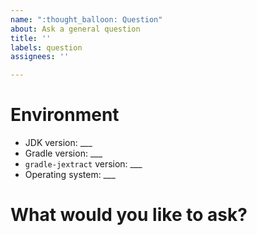 ```yaml
---
name: ":thought_balloon: Question"
about: Ask a general question
title: ''
labels: question
assignees: ''

---
```


# Environment

  * JDK version: ___
  * Gradle version: ___
  * `gradle-jextract` version: ___
  * Operating system: ___
  
# What would you like to ask?

<!-- REPLACE ME -->
